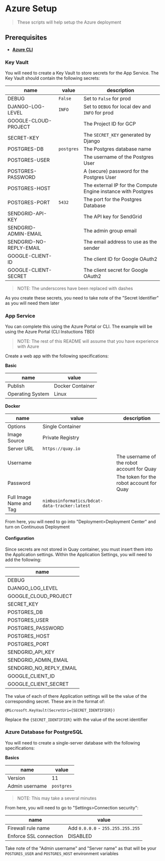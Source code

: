 # Azure Setup

> These scripts will help setup the Azure deployment

## Prerequisites

- **[Azure CLI](https://docs.microsoft.com/en-us/cli/azure/install-azure-cli?view=azure-cli-latest)**

### Key Vault

You will need to create a Key Vault to store secrets for the App Service.
The Key Vault should contain the following secrets:

| name                    | value      | description                                                   |
| ----------------------- | ---------- | ------------------------------------------------------------- |
| DEBUG                   | `False`    | Set to `False` for prod                                       |
| DJANGO-LOG-LEVEL        | `INFO`     | Set to `DEBUG` for local dev and `INFO` for prod              |
| GOOGLE-CLOUD-PROJECT    |            | The Project ID for GCP                                        |
| SECRET-KEY              |            | The `SECRET_KEY` generated by Django                          |
| POSTGRES-DB             | `postgres` | The Postgres database name                                    |
| POSTGRES-USER           |            | The username of the Postgres User                             |
| POSTGRES-PASSWORD       |            | A (secure) password for the Postgres User                     |
| POSTGRES-HOST           |            | The external IP for the Compute Engine instance with Postgres |
| POSTGRES-PORT           | `5432`     | The port for the Postgres Database                            |
| SENDGRID-API-KEY        |            | The API key for SendGrid                                      |
| SENDGRID-ADMIN-EMAIL    |            | The admin group email                                         |
| SENDGRID-NO-REPLY-EMAIL |            | The email address to use as the sender                        |
| GOOGLE-CLIENT-ID        |            | The client ID for Google OAuth2                               |
| GOOGLE-CLIENT-SECRET    |            | The client secret for Google OAuth2                           |

> NOTE: The underscores have been replaced with dashes

As you create these secrets, you need to take note of the "Secret Identifier" as you will need them later

### App Service

You can complete this using the Azure Portal or CLI.
The example will be using the Azure Portal (CLI Instuctions TBD)

> NOTE: The rest of this README will assume that you have experience with Azure

Create a web app with the following specifications:

**Basic**

| name             | value            |
| ---------------- | ---------------- |
| Publish          | Docker Container |
| Operating System | Linux            |

**Docker**

| name                    | value                                         | description                                |
| ----------------------- | --------------------------------------------- | ------------------------------------------ |
| Options                 | Single Container                              |                                            |
| Image Source            | Private Registry                              |                                            |
| Server URL              | `https://quay.io`                             |                                            |
| Username                |                                               | The username of the robot account for Quay |
| Password                |                                               | The token for the robot account for Quay   |
| Full Image Name and Tag | `nimbusinformatics/bdcat-data-tracker:latest` |                                            |

From here, you will need to go into "Deployment>Deployment Center" and turn on Continuous Deployment

#### Configuration

Since secrets are not stored in Quay container, you must insert them into the Application settings.
Within the Application Settings, you will need to add the following:

| name                    |
| ----------------------- |
| DEBUG                   |
| DJANGO_LOG_LEVEL        |
| GOOGLE_CLOUD_PROJECT    |
| SECRET_KEY              |
| POSTGRES_DB             |
| POSTGRES_USER           |
| POSTGRES_PASSWORD       |
| POSTGRES_HOST           |
| POSTGRES_PORT           |
| SENDGRID_API_KEY        |
| SENDGRID_ADMIN_EMAIL    |
| SENDGRID_NO_REPLY_EMAIL |
| GOOGLE_CLIENT_ID        |
| GOOGLE_CLIENT_SECRET    |

The value of each of there Application settings will be the value of the corresponding secret.
These are in the format of:

```
@Microsoft.KeyVault(SecretUri={SECRET_IDENTIFIER})
```

Replace the `{SECRET_IDENTIFIER}` with the value of the secret identifier

### Azure Database for PostgreSQL

You will need to create a single-server database with the following specifications:

**Basics**

| name           | value      |
| -------------- | ---------- |
| Version        | 11         |
| Admin username | `postgres` |

> NOTE: This may take a several minutes

From here, you will need to go to "Settings>Connection security":

| name                   | value                             |
| ---------------------- | --------------------------------- |
| Firewall rule name     | Add `0.0.0.0` - `255.255.255.255` |
| Enforce SSL connection | DISABLED                          |

Take note of the "Admin username" and "Server name" as that will be your `POSTGRES_USER` and `POSTGRES_HOST` environment variables
